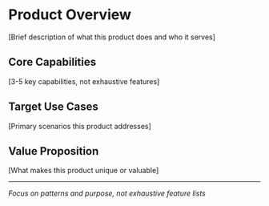 # Product Overview

[Brief description of what this product does and who it serves]

## Core Capabilities

[3-5 key capabilities, not exhaustive features]

## Target Use Cases

[Primary scenarios this product addresses]

## Value Proposition

[What makes this product unique or valuable]

---
_Focus on patterns and purpose, not exhaustive feature lists_

